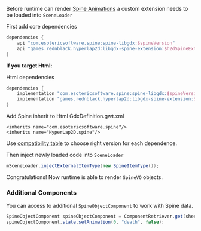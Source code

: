 Before runtime can render [Spine Animations](http://en.esotericsoftware.com/) a custom extension needs to be loaded into `SceneLoader`

First add core dependencies
```groovy
dependencies {
    api "com.esotericsoftware.spine:spine-libgdx:$spineVersion"
    api "games.rednblack.hyperlap2d:libgdx-spine-extension:$h2dSpineExtension"
}
```

<b>If you target Html:</b>

Html dependencies
```groovy
dependencies {
	implementation "com.esotericsoftware.spine:spine-libgdx:$spineVersion:sources"
	implementation "games.rednblack.hyperlap2d:libgdx-spine-extension:$h2dSpineExtension:sources"
}
```

Add Spine inherit to Html GdxDefinition.gwt.xml
```
<inherits name="com.esotericsoftware.spine"/>
<inherits name="HyperLap2D.spine"/>
```


Use [compatibility table](https://github.com/rednblackgames/h2d-libgdx-spine-extension) to choose right version for each dependence.

Then inject newly loaded code into `SceneLoader`

```Java
mSceneLoader.injectExternalItemType(new SpineItemType());
```

Congratulations! Now runtime is able to render `SpineVO` objects.

### Additional Components

You can access to additional `SpineObjectComponent` to work with Spine data.

```Java
SpineObjectComponent spineObjectComponent = ComponentRetriever.get(sheepAnimation, SpineObjectComponent.class);
spineObjectComponent.state.setAnimation(0, "death", false);
```
